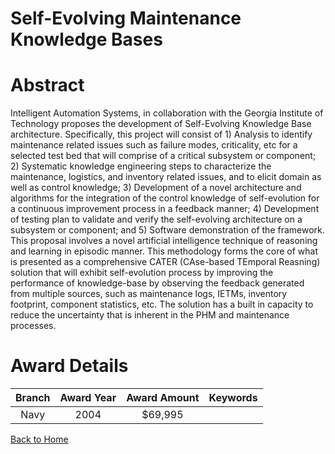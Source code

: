 
Self-Evolving Maintenance Knowledge Bases
=========================================

# Abstract


Intelligent Automation Systems, in collaboration with the Georgia Institute of Technology proposes the development of Self-Evolving Knowledge Base architecture.  Specifically, this project will consist of 1) Analysis to identify maintenance related issues such as failure modes, criticality, etc for a selected test bed that will comprise of a critical subsystem or component; 2) Systematic knowledge engineering steps to characterize the maintenance, logistics, and inventory related issues, and to elicit domain as well as control knowledge; 3) Development of a novel architecture and algorithms for the integration of the control knowledge of self-evolution for a continuous improvement process in a feedback manner; 4) Development of testing plan to validate and verify the self-evolving architecture on a subsystem or component; and 5) Software demonstration of the framework.    This proposal involves a novel artificial intelligence technique of reasoning and learning in episodic manner. This methodology forms the core of what is presented as a comprehensive CATER (CAse-based TEmporal Reasning) solution that will exhibit self-evolution process by improving the performance of knowledge-base by observing the feedback generated from multiple sources, such as maintenance logs, IETMs, inventory footprint, component statistics, etc. The solution has a built in capacity to reduce the uncertainty that is inherent in the PHM and maintenance processes.  

# Award Details

|Branch|Award Year|Award Amount|Keywords|
| :---: | :---: | :---: | :---: |
|Navy|2004|$69,995||
  
  


[Back to Home](https://github.com/chrischow/dod_sbir_awards#1856)
